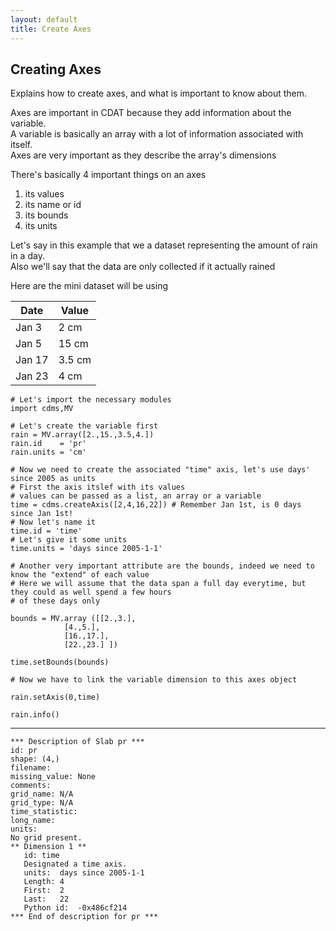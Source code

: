```yaml
---
layout: default
title: Create Axes 
---
```

##  Creating Axes
Explains how to create axes, and what is important to know about them.

Axes are important in CDAT because they add information about the variable.  
A variable is basically an array with a lot of information associated with
itself.  
Axes are very important as they describe the array's dimensions  
  
There's basically 4 important things on an axes  
    
1. its  values   
2. its name or  id  
3. its  bounds    
4. its  units   
  
Let's say in this example that we a dataset representing the amount of rain in
a day.  
Also we'll say that the data are only collected if it actually rained  
  
Here are the mini dataset will be using  
  
Date   | Value  
---    | ---
Jan  3 | 2 cm  
Jan  5 | 15 cm  
Jan 17 | 3.5 cm  
Jan 23 | 4 cm  
    
    # Let's import the necessary modules  
    import cdms,MV  
      
    # Let's create the variable first  
    rain = MV.array([2.,15.,3.5,4.])  
    rain.id    = 'pr'  
    rain.units = 'cm'  
      
    # Now we need to create the associated "time" axis, let's use days' since 2005 as units  
    # First the axis itslef with its values  
    # values can be passed as a list, an array or a variable  
    time = cdms.createAxis([2,4,16,22]) # Remember Jan 1st, is 0 days since Jan 1st!  
    # Now let's name it  
    time.id = 'time'  
    # Let's give it some units  
    time.units = 'days since 2005-1-1'  
      
    # Another very important attribute are the bounds, indeed we need to know the "extend" of each value  
    # Here we will assume that the data span a full day everytime, but they could as well spend a few hours   
    # of these days only  
      
    bounds = MV.array ([[2.,3.],  
    		    [4.,5.],  
    		    [16.,17.],  
    		    [22.,23.] ])  
      
    time.setBounds(bounds)  
      
    # Now we have to link the variable dimension to this axes object  
      
    rain.setAxis(0,time)  
      
    rain.info()

---    

    *** Description of Slab pr ***
    id: pr
    shape: (4,)
    filename:
    missing_value: None
    comments:
    grid_name: N/A
    grid_type: N/A
    time_statistic:
    long_name:
    units:
    No grid present.
    ** Dimension 1 **
       id: time
       Designated a time axis.
       units:  days since 2005-1-1
       Length: 4
       First:  2
       Last:   22
       Python id:  -0x486cf214
    *** End of description for pr ***
